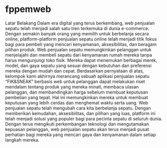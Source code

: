 # fppemweb
Latar Belakang 
Dalam era digital yang terus berkembang, web penjualan sepatu telah menjadi salah satu tren terkemuka di dunia e-commerce. Dengan semakin banyak orang yang memilih untuk berbelanja secara online, platform-platform penjualan sepatu online telah menjadi titik fokus bagi para pembeli yang mencari kenyamanan, aksesibilitas, dan beragam pilihan produk. Web penjualan sepatu memungkinkan pelanggan untuk menjelajahi dan membeli sepatu dari kenyamanan rumah mereka tanpa harus mengunjungi toko fisik. Mereka dapat menemukan berbagai merek, model, dan gaya sepatu yang sesuai dengan kebutuhan dan preferensi mereka dengan mudah dan cepat.
	Berdasarkan pernyataan di atas, kelompok kami akhirnya merancang sebuah aplikasi penjualan sepatu “FIK&SNEAK” berbasis web untuk pelanggan dapat melakukan riset mendalam tentang produk yang mereka minati, membaca ulasan pelanggan, dan membandingkan harga sebelum membuat keputusan pembelian yang tepat. Hal ini memungkinkan mereka untuk membuat keputusan yang lebih cerdas dan menghemat waktu serta uang.
	Web penjualan sepatu telah mengubah cara kita berbelanja sepatu. Dengan memberikan kemudahan, aksesibilitas, dan pilihan yang luas, platform ini telah menjadi solusi yang populer bagi para pecinta sepatu di seluruh dunia. Dengan terus mengikuti perkembangan teknologi dan mengutamakan kepuasan pelanggan, web penjualan sepatu akan terus menjadi pusat perhatian bagi mereka yang mencari gaya dan kenyamanan dalam setiap langkah mereka.
